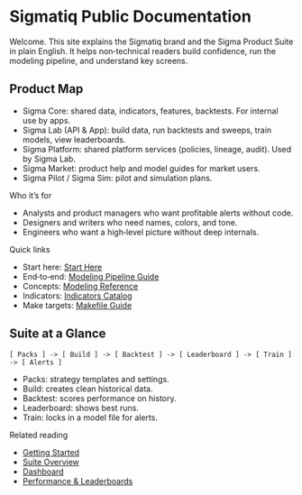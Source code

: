 # Sigmatiq Public Documentation

Welcome. This site explains the Sigmatiq brand and the Sigma Product Suite in plain English. It helps non‑technical readers build confidence, run the modeling pipeline, and understand key screens.

## Product Map

- Sigma Core: shared data, indicators, features, backtests. For internal use by apps.
- Sigma Lab (API & App): build data, run backtests and sweeps, train models, view leaderboards.
- Sigma Platform: shared platform services (policies, lineage, audit). Used by Sigma Lab.
- Sigma Market: product help and model guides for market users.
- Sigma Pilot / Sigma Sim: pilot and simulation plans.

Who it’s for
- Analysts and product managers who want profitable alerts without code.
- Designers and writers who need names, colors, and tone.
- Engineers who want a high‑level picture without deep internals.

Quick links
- Start here: [Start Here](./START_HERE.md)
- End‑to‑end: [Modeling Pipeline Guide](./MODELING_PIPELINE_GUIDE.md)
- Concepts: [Modeling Reference](./MODELING_REFERENCE.md)
- Indicators: [Indicators Catalog](./INDICATORS_REFERENCE.md)
- Make targets: [Makefile Guide](./MAKEFILE_GUIDE.md)

## Suite at a Glance

```
[ Packs ] -> [ Build ] -> [ Backtest ] -> [ Leaderboard ] -> [ Train ] -> [ Alerts ]
```

- Packs: strategy templates and settings.
- Build: creates clean historical data.
- Backtest: scores performance on history.
- Leaderboard: shows best runs.
- Train: locks in a model file for alerts.

Related reading
- [Getting Started](./getting-started.md)
- [Suite Overview](./suite/overview.md)
- [Dashboard](./products/dashboard.md)
- [Performance & Leaderboards](./products/performance-leaderboards.md)
